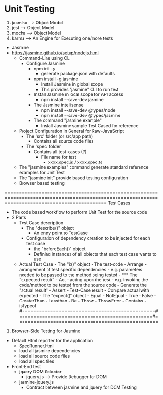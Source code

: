 # Unit Testing

1. jasmine --> Object Model
2. jest --> Object Model
3. mocha --> Object Model
4. karma --> An Engine for Executing one/more tests

- Jasmine
- https://jasmine.github.io/setup/nodejs.html
  - Command-Line using CLI
    - Configure Jasmine
      - npm init -y
        - generate package.json with defaults
      - npm install -g jasmine
        - Install Jasmine in global scope
        - This provides "jasmine" CLI to run test
      - Install Jasmine in local scope for API access
        - npm install --save-dev jasmine
      - The Jasmine intellisense
        - npm install --save-dev @types/node
        - npm install --save-dev @types/jasmine
      - The command "jasmine example"
        - Install Jasmine sample Test Cased for reference
  - Project Configuration in General for Raw-JavaScript
    - The 'src' folder (or src/app path)
      - Contains all source code files
    - The 'spec' folder
      - Contains all test-cases (?)
        - File name for test
          - xxxx.spec.js / xxxx.spec.ts
  - The "jasmine examples" command generate standard reference examples for Unit Test
  - The "jasmine init" provide based testing configuration
  - Browser based testing

================================================================================================================================================
Test Cases

- The code based workflow to perform Unit Test for the source code
- 2 Parts
  - Test Case description
    - The "describe()" object
      - An entry point to TestCase
    - Configuration of dependency creation to be injected for each test case
      - the "beforeEach()" object
      - Defining instances of all objects that each test case wants to use
  - Actual Test Case - The "it()" object - The test-code - Arrange - arrangement of test specific dependencies - e.g. parameters needed to be passed to the method being tested - \*\*\* The "expected result" - Act - acting upon the test - e.g. invoking the code/method to be tested from the source code - Generate the "actual result" - Assert - Test-Case result - Compare actual with expected - The "expect()" object - Equal - NotEqual - True - False - GreaterThan - Lessthan - Be - Throw - ThrowError - Contains - isTypeof
    #===============================================#===============================================#==================================================

1. Browser-Side Testing for Jasmine

- Default Html reporter for the application
  - SpecRunner.html
  - load all jasmine dependencies
  - load all source code files
  - load all spec files
- Front-End test
  - jquery DOM Selector
    - jquery.js --> Provide Debugger for DOM
  - jasmine-jquery.js
    - Contract between jasmine and jquery for DOM Testing
